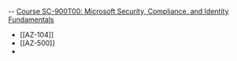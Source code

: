-- [Course SC-900T00: Microsoft Security, Compliance, and Identity Fundamentals](https://docs.microsoft.com/en-gb/users/msftofficialcurriculum-4292/collections/3n4rbqgewwpoon)
- [[AZ-104]]
- [[AZ-500]]
-